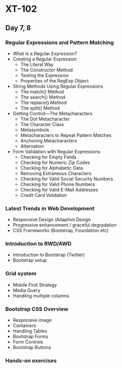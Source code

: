 # XT-102

## Day 7, 8

### Regular Expressions and Pattern Matching
- What Is a Regular Expression?
- Creating a Regular Expression
    - The Literal Way
    - The Constructor Method
    - Testing the Expression
    - Properties of the RegExp Object
- String Methods Using Regular Expressions
    - The match() Method
    - The search() Method
    - The replace() Method
    - The split() Method
- Getting Control—The Metacharacters
    - The Dot Metacharacter
    - The Character Class
    - Metasymbols
    - Metacharacters to Repeat Pattern Matches
    - Anchoring Metacharacters
    - Alternation
- Form Validation with Regular Expressions
    - Checking for Empty Fields
    - Checking for Numeric Zip Codes
    - Checking for Alphabetic Data
    - Removing Extraneous Characters
    - Checking for Valid Social Security Numbers
    - Checking for Valid Phone Numbers
    - Checking for Valid E-Mail Addresses
    - Credit Card Validation

### Latest Trends in Web Development 
- Responsive Design /Adaptive Design
- Progressive enhancement / graceful degradation
- CSS Frameworks (Bootstrap, Foundation etc)

### Introduction to RWD/AWD
- Introduction to Bootstrap (Twitter)
- Bootstrap setup

### Grid system
- Mobile First Strategy
- Media Query
- Handling multiple columns

### Bootstrap CSS Overview
- Responsive image
- Containers
- Handling Tables
- Bootstrap Forms
- Form Controls
- Bootstrap Buttons

### Hands-on exercises